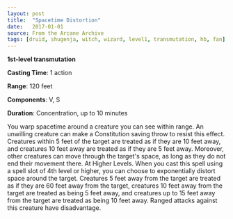 ```yaml
---
layout: post
title:  "Spacetime Distortion"
date:   2017-01-01
source: From the Arcane Archive
tags: [druid, shugenja, witch, wizard, level1, transmutation, hb, fan]
---
```


**1st-level transmutation**

**Casting Time**: 1 action

**Range**: 120 feet

**Components**: V, S

**Duration**: Concentration, up to 10 minutes

You warp spacetime around a creature you can see within range. An unwilling creature can make a Constitution saving throw to resist this effect. Creatures within 5 feet of the target are treated as if they are 10 feet away, and creatures 10 feet away are treated as if they are 5 feet away. Moreover, other creatures can move through the target's space, as long as they do not end their movement there.
At Higher Levels. When you cast this spell using a spell slot of 4th level or higher, you can choose to exponentially distort space around the target. Creatures 5 feet away from the target are treated as if they are 60 feet away from the target, creatures 10 feet away from the target are treated as being 5 feet away, and creatures up to 15 feet away from the target are treated as being 10 feet away. Ranged attacks against this creature have disadvantage.
